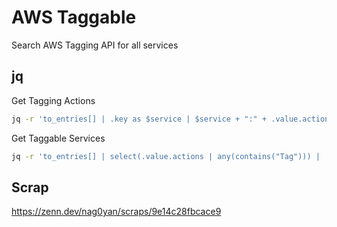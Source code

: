 # AWS Taggable
Search AWS Tagging API for all services

## jq
Get Tagging Actions
```bash
jq -r 'to_entries[] | .key as $service | $service + ":" + .value.actions[] | select(. | contains("Tag"))' aws_actions.json > tag_actions.txt@[gist]
```
Get Taggable Services
```bash
jq -r 'to_entries[] | select(.value.actions | any(contains("Tag"))) | .key' aws_actions.json > taggable_service.txt
```

## Scrap
https://zenn.dev/nag0yan/scraps/9e14c28fbcace9

